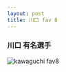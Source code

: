 ```yaml
---
layout: post
title: 川口 fav 8
---
```


### 川口 有名選手

![kawaguchi fav8]({{site.baseurl}}/images/kawaguchi_fav8.png)

